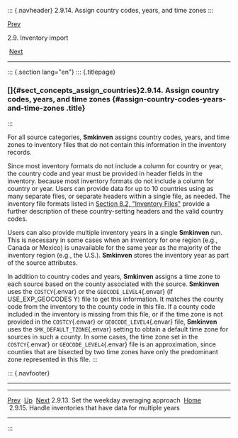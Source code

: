 ::: {.navheader}
2.9.14. Assign country codes, years, and time zones
:::

[Prev](ch02s09s13.html) 

2.9. Inventory import

 [Next](ch02s09s15.html)

------------------------------------------------------------------------

::: {.section lang="en"}
::: {.titlepage}
<div>

<div>

### []{#sect_concepts_assign_countries}2.9.14. Assign country codes, years, and time zones {#assign-country-codes-years-and-time-zones .title}

</div>

</div>
:::

For all source categories, **Smkinven** assigns country codes, years,
and time zones to inventory files that do not contain this information
in the inventory records.

Since most inventory formats do not include a column for country or
year, the country code and year must be provided in header fields in the
inventory. because most inventory formats do not include a column for
country or year. Users can provide data for up to 10 countries using as
many separate files, or separate headers within a single file, as
needed. The inventory file formats listed in [Section 8.2, "Inventory
Files"](ch08s02.html "8.2. Inventory Files") provide a further
description of these country-setting headers and the valid country
codes.

Users can also provide multiple inventory years in a single **Smkinven**
run. This is necessary in some cases when an inventory for one region
(e.g., Canada or Mexico) is unavailable for the same year as the
majority of the inventory region (e.g., the U.S.). **Smkinven** stores
the inventory year as part of the source attributes.

In addition to country codes and years, **Smkinven** assigns a time zone
to each source based on the county associated with the source.
**Smkinven** uses the `COSTCY`{.envar} or the `GEOCODE_LEVEL4`{.envar}
(if USE\_EXP\_GEOCODES Y) file to get this information. It matches the
county code from the inventory to the county code in this file. If a
county code included in the inventory is missing from this file, or if
the time zone is not provided in the `COSTCY`{.envar} or
`GEOCODE_LEVEL4`{.envar} file, **Smkinven** uses the
`SMK_DEFAULT_TZONE`{.envar} setting to obtain a default time zone for
sources in such a county. In some cases, the time zone set in the
`COSTCY`{.envar} or `GEOCODE_LEVEL4`{.envar} file is an approximation,
since counties that are bisected by two time zones have only the
predominant zone represented in this file.
:::

::: {.navfooter}

------------------------------------------------------------------------

  --------------------------------------------- -------------------- ---------------------------------------------------------------
  [Prev](ch02s09s13.html)                        [Up](ch02s09.html)                                          [Next](ch02s09s15.html)
  2.9.13. Set the weekday averaging approach     [Home](index.html)     2.9.15. Handle inventories that have data for multiple years
  --------------------------------------------- -------------------- ---------------------------------------------------------------
:::
